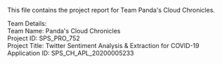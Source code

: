 This file contains the project report for Team Panda's Cloud Chronicles. <br />

Team Details: <br />
Team Name: Panda's Cloud Chronicles <br />
Project ID: SPS_PRO_752 <br />
Project Title: Twitter Sentiment Analysis & Extraction for COVID-19 <br />
Application ID: SPS_CH_APL_20200005233 <br />
